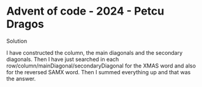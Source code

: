# Advent of code - 2024 - Petcu Dragos

Solution

I have constructed the column, the main diagonals and the secondary diagonals. Then
I have just searched in each row/column/mainDiagonal/secondaryDiagonal for the XMAS word and
also for the reversed SAMX word. Then I summed everything up and that was the answer.